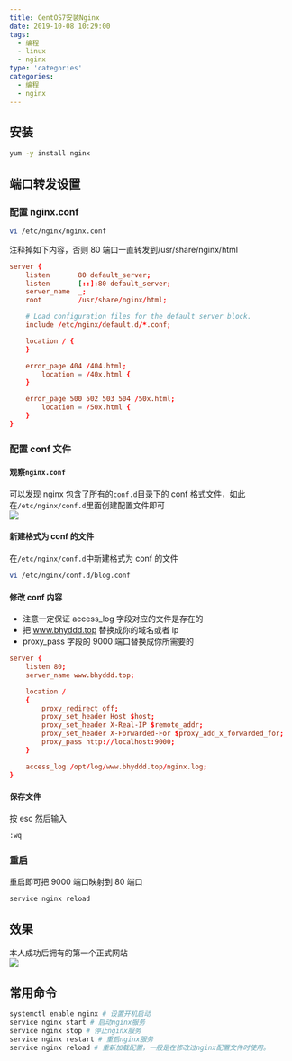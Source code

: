 ```yaml
---
title: CentOS7安装Nginx
date: 2019-10-08 10:29:00
tags:
  - 编程
  - linux
  - nginx
type: 'categories'
categories:
  - 编程
  - nginx
---
```


## 安装

```bash
yum -y install nginx
```

<!--more-->

## 端口转发设置

### 配置 nginx.conf

```bash
vi /etc/nginx/nginx.conf
```

注释掉如下内容，否则 80 端口一直转发到/usr/share/nginx/html

```conf
server {
    listen       80 default_server;
    listen       [::]:80 default_server;
    server_name  _;
    root         /usr/share/nginx/html;

    # Load configuration files for the default server block.
    include /etc/nginx/default.d/*.conf;

    location / {
    }

    error_page 404 /404.html;
        location = /40x.html {
    }

    error_page 500 502 503 504 /50x.html;
        location = /50x.html {
    }
}
```

### 配置 conf 文件

#### 观察`nginx.conf`

可以发现 nginx 包含了所有的`conf.d`目录下的 conf 格式文件，如此在`/etc/nginx/conf.d`里面创建配置文件即可  
![](http://bhyblog.oss-cn-shenzhen.aliyuncs.com/hexo/Xshell_Yw4aA16LFH.png)

#### 新建格式为 conf 的文件

在`/etc/nginx/conf.d`中新建格式为 conf 的文件

```bash
vi /etc/nginx/conf.d/blog.conf
```

#### 修改 conf 内容

- 注意一定保证 access_log 字段对应的文件是存在的
- 把 www.bhyddd.top 替换成你的域名或者 ip
- proxy_pass 字段的 9000 端口替换成你所需要的

```conf
server {
    listen 80;
    server_name www.bhyddd.top;

    location /
    {
        proxy_redirect off;
        proxy_set_header Host $host;
        proxy_set_header X-Real-IP $remote_addr;
        proxy_set_header X-Forwarded-For $proxy_add_x_forwarded_for;
        proxy_pass http://localhost:9000;
    }

    access_log /opt/log/www.bhyddd.top/nginx.log;
}
```

#### 保存文件

按 esc 然后输入

```bash
:wq
```

### 重启

重启即可把 9000 端口映射到 80 端口

```bash
service nginx reload
```

## 效果

本人成功后拥有的第一个正式网站  
![](http://bhyblog.oss-cn-shenzhen.aliyuncs.com/hexo/chrome_lfIPHjgEKl.png)

## 常用命令

```bash
systemctl enable nginx # 设置开机启动
service nginx start # 启动nginx服务
service nginx stop # 停止nginx服务
service nginx restart # 重启nginx服务
service nginx reload # 重新加载配置，一般是在修改过nginx配置文件时使用。
```
